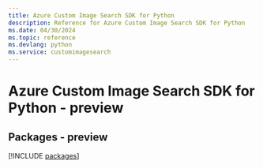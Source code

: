```yaml
---
title: Azure Custom Image Search SDK for Python
description: Reference for Azure Custom Image Search SDK for Python
ms.date: 04/30/2024
ms.topic: reference
ms.devlang: python
ms.service: customimagesearch
---
```

# Azure Custom Image Search SDK for Python - preview
## Packages - preview
[!INCLUDE [packages](custom-image-search-index.md)]